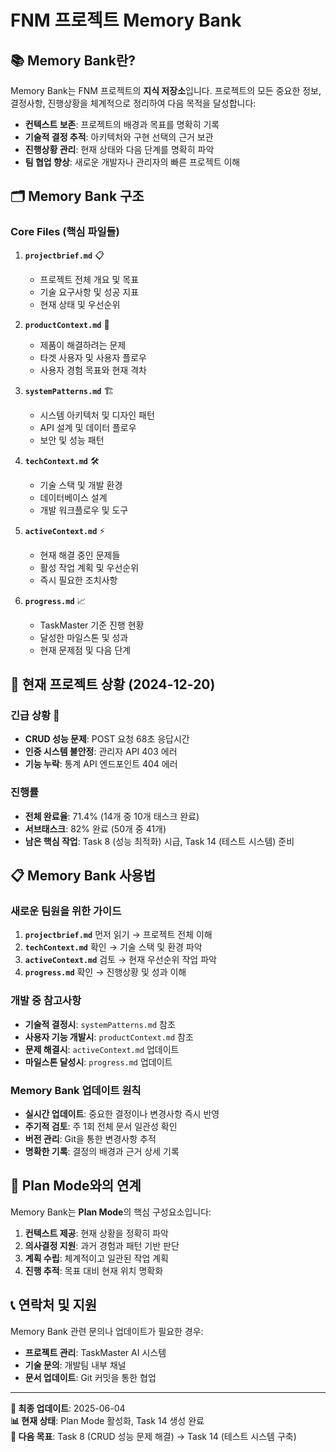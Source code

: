 # FNM 프로젝트 Memory Bank

## 📚 **Memory Bank란?**

Memory Bank는 FNM 프로젝트의 **지식 저장소**입니다. 프로젝트의 모든 중요한 정보, 결정사항, 진행상황을 체계적으로 정리하여 다음 목적을 달성합니다:

- **컨텍스트 보존**: 프로젝트의 배경과 목표를 명확히 기록
- **기술적 결정 추적**: 아키텍처와 구현 선택의 근거 보관
- **진행상황 관리**: 현재 상태와 다음 단계를 명확히 파악
- **팀 협업 향상**: 새로운 개발자나 관리자의 빠른 프로젝트 이해

## 🗂️ **Memory Bank 구조**

### **Core Files (핵심 파일들)**

1. **`projectbrief.md`** 📋
   - 프로젝트 전체 개요 및 목표
   - 기술 요구사항 및 성공 지표
   - 현재 상태 및 우선순위

2. **`productContext.md`** 🎯
   - 제품이 해결하려는 문제
   - 타겟 사용자 및 사용자 플로우
   - 사용자 경험 목표와 현재 격차

3. **`systemPatterns.md`** 🏗️
   - 시스템 아키텍처 및 디자인 패턴
   - API 설계 및 데이터 플로우
   - 보안 및 성능 패턴

4. **`techContext.md`** 🛠️
   - 기술 스택 및 개발 환경
   - 데이터베이스 설계
   - 개발 워크플로우 및 도구

5. **`activeContext.md`** ⚡
   - 현재 해결 중인 문제들
   - 활성 작업 계획 및 우선순위
   - 즉시 필요한 조치사항

6. **`progress.md`** 📈
   - TaskMaster 기준 진행 현황
   - 달성한 마일스톤 및 성과
   - 현재 문제점 및 다음 단계

## 🎯 **현재 프로젝트 상황 (2024-12-20)**

### **긴급 상황** 🚨
- **CRUD 성능 문제**: POST 요청 68초 응답시간
- **인증 시스템 불안정**: 관리자 API 403 에러
- **기능 누락**: 통계 API 엔드포인트 404 에러

### **진행률**
- **전체 완료율**: 71.4% (14개 중 10개 태스크 완료)
- **서브태스크**: 82% 완료 (50개 중 41개)
- **남은 핵심 작업**: Task 8 (성능 최적화) 시급, Task 14 (테스트 시스템) 준비

## 📋 **Memory Bank 사용법**

### **새로운 팀원을 위한 가이드**
1. **`projectbrief.md`** 먼저 읽기 → 프로젝트 전체 이해
2. **`techContext.md`** 확인 → 기술 스택 및 환경 파악
3. **`activeContext.md`** 검토 → 현재 우선순위 작업 파악
4. **`progress.md`** 확인 → 진행상황 및 성과 이해

### **개발 중 참고사항**
- **기술적 결정시**: `systemPatterns.md` 참조
- **사용자 기능 개발시**: `productContext.md` 참조
- **문제 해결시**: `activeContext.md` 업데이트
- **마일스톤 달성시**: `progress.md` 업데이트

### **Memory Bank 업데이트 원칙**
- **실시간 업데이트**: 중요한 결정이나 변경사항 즉시 반영
- **주기적 검토**: 주 1회 전체 문서 일관성 확인
- **버전 관리**: Git을 통한 변경사항 추적
- **명확한 기록**: 결정의 배경과 근거 상세 기록

## 🔄 **Plan Mode와의 연계**

Memory Bank는 **Plan Mode**의 핵심 구성요소입니다:

1. **컨텍스트 제공**: 현재 상황을 정확히 파악
2. **의사결정 지원**: 과거 경험과 패턴 기반 판단
3. **계획 수립**: 체계적이고 일관된 작업 계획
4. **진행 추적**: 목표 대비 현재 위치 명확화

## 📞 **연락처 및 지원**

Memory Bank 관련 문의나 업데이트가 필요한 경우:
- **프로젝트 관리**: TaskMaster AI 시스템
- **기술 문의**: 개발팀 내부 채널
- **문서 업데이트**: Git 커밋을 통한 협업

---

**📅 최종 업데이트**: 2025-06-04  
**📊 현재 상태**: Plan Mode 활성화, Task 14 생성 완료  
**🎯 다음 목표**: Task 8 (CRUD 성능 문제 해결) → Task 14 (테스트 시스템 구축) 